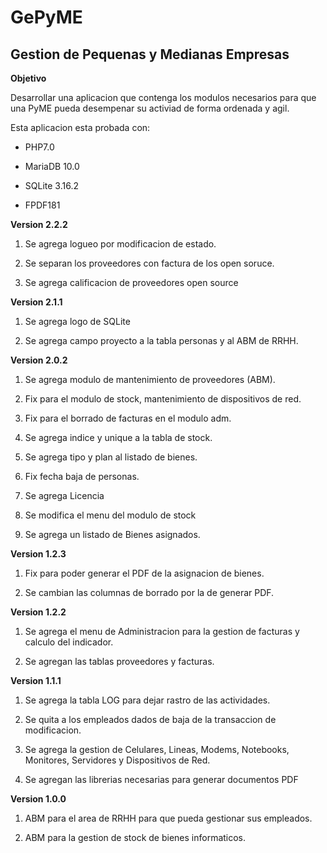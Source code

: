 GePyME
======

## Gestion de Pequenas y Medianas Empresas

**Objetivo**

Desarrollar una aplicacion que contenga los modulos necesarios para que una PyME pueda desempenar su activiad de forma ordenada y agil.

Esta aplicacion esta probada con:

* PHP7.0

* MariaDB 10.0

* SQLite 3.16.2

* FPDF181

**Version 2.2.2**

1. Se agrega logueo por modificacion de estado.

2. Se separan los proveedores con factura de los open soruce.

3. Se agrega calificacion de proveedores open source

**Version 2.1.1**

1. Se agrega logo de SQLite

2. Se agrega campo proyecto a la tabla personas y al ABM de RRHH.

**Version 2.0.2**

1. Se agrega modulo de mantenimiento de proveedores (ABM).

2. Fix para el modulo de stock, mantenimiento de dispositivos de red.

3. Fix para el borrado de facturas en el modulo adm.

4. Se agrega indice y unique a la tabla de stock.

5. Se agrega tipo y plan al listado de bienes.

6. Fix fecha baja de personas.

7. Se agrega Licencia

8. Se modifica el menu del modulo de stock

9. Se agrega un listado de Bienes asignados.

**Version 1.2.3**

1. Fix para poder generar el PDF de la asignacion de bienes.

2. Se cambian las columnas de borrado por la de generar PDF.

**Version 1.2.2**

1. Se agrega el menu de Administracion para la gestion de facturas y calculo del indicador.

2. Se agregan las tablas proveedores y facturas.

**Version 1.1.1**

1. Se agrega la tabla LOG para dejar rastro de las actividades.

2. Se quita a los empleados dados de baja de la transaccion de modificacion.

3. Se agrega la gestion de Celulares, Lineas, Modems, Notebooks, Monitores, Servidores y Dispositivos de Red.

4. Se agregan las librerias necesarias para generar documentos PDF

**Version 1.0.0**

1. ABM para el area de RRHH para que pueda gestionar sus empleados.

2. ABM para la gestion de stock de bienes informaticos.
